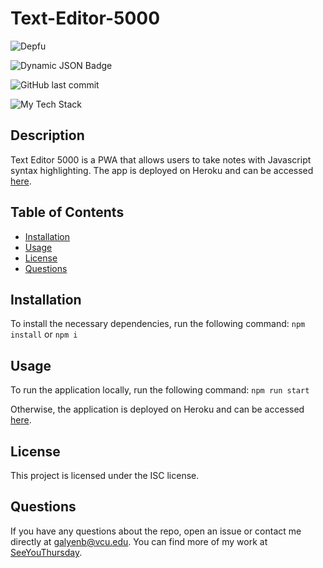 # Text-Editor-5000

![Depfu](https://img.shields.io/depfu/dependencies/github/text-editor-5000?logo=babel%2C%20webpack)

![Dynamic JSON Badge](https://img.shields.io/badge/dynamic/json?url=https%3A%2F%2Fgithub.com%2FSeeYouThursday%2FText-Editor-5000%2Fblob%2Fmain%2Fpackage.json&query=%24.dependencies)

![GitHub last commit](https://img.shields.io/github/last-commit/SeeYouThursday/Text-Editor-5000?logo=github)

![My Tech Stack](https://github-readme-tech-stack.vercel.app/api/cards?lineCount=1)

## Description

Text Editor 5000 is a PWA that allows users to take notes with Javascript syntax highlighting. The app is deployed on Heroku and can be accessed [here](https://text-editor-5000.herokuapp.com/).

## Table of Contents

- [Installation](#installation)
- [Usage](#usage)
- [License](#license)
- [Questions](#questions)

## Installation

To install the necessary dependencies, run the following command:
`npm install` or `npm i`

## Usage

To run the application locally, run the following command:
`npm run start`

Otherwise, the application is deployed on Heroku and can be accessed [here](https://text-editor-5000.herokuapp.com/).

## License

This project is licensed under the ISC license.

## Questions

If you have any questions about the repo, open an issue or contact me directly at [galyenb@vcu.edu](mailto:galyenb@vcu.edu). You can find more of my work at [SeeYouThursday](https://github.com/SeeYouThursday/).
